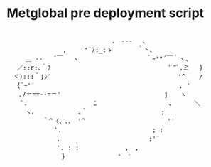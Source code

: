 # Metglobal pre deployment script

<pre>

    　　　　　　　　　 　 　 　 .　-‐-　 、
　　　　　　　　　, 　 '"´7:_:ゝ　　　　｀丶､
　　　＿ -‐　 ´￣　 ヽ　　　　　　　 　 　 ｀ｰ'"´￣｀ヽ、
　 ／::r:､｀ﾌ　　　　　　　　　　　　　　　　　　　'ﾞ"ﾞ,ミ　 }
　ヾ):::｀;ｼ′　　　　　　　　　　　　　　　 　 　 　 '^ 　 /
　 {`ｰ'′　　　　　　　　　　　　　　　　　　　　　 　 , '
　　､/＝==--=＝'　　　　　　　　 　 　 　 　 　 j　　ヽ
　　 ﾞ.　　 　 　 　 　 　 ﾆ　　　　　　　　　　　 、　　　 ＼
　　　ヽ､　　　　　　　､｀　　　　　　　　 　 　 ;
　　 　 　 ｀^〈、､､　'^　　　 　 　 　 　 　 　 '′
　　　　　　　 '.　　　　　　　　　　　　　　 ; :
　　　　　　　　,　　　　 　 　 　 　 　 　 ;'′
　　　　　　　　'. : :　　 　 　 　 ,　,
　　　　　 　 　 }　　　 　 　 　 '　′
</pre>
